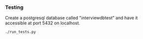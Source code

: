 ### Testing

Create a postgresql database called "interviewdbtest" and have it accessible at port 5432 on localhost.

```bash
./run_tests.py
```
